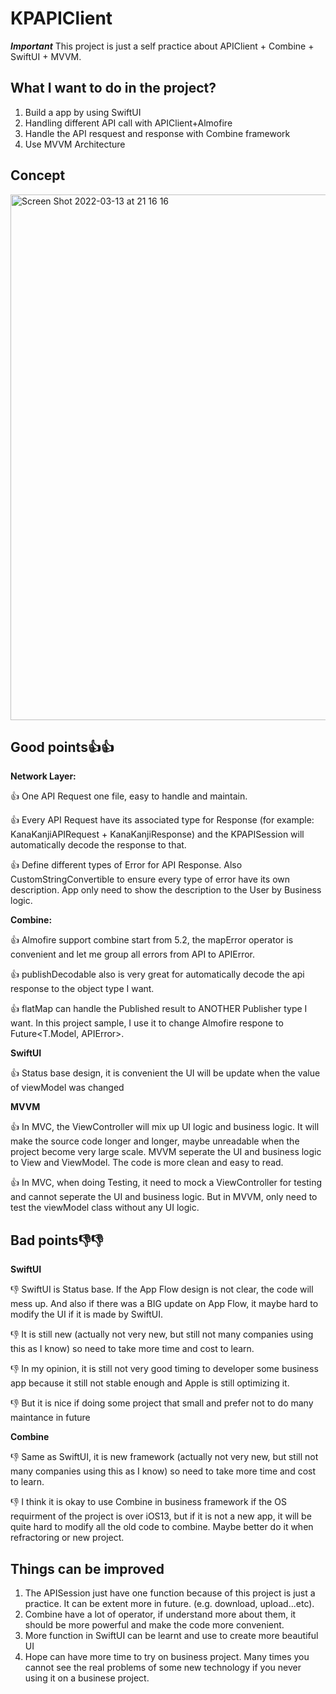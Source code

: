 # KPAPIClient

***Important*** This project is just a self practice about APIClient + Combine + SwiftUI + MVVM.

## What I want to do in the project?
1. Build a app by using SwiftUI
2. Handling different API call with APIClient+Almofire
3. Handle the API resquest and response with Combine framework
4. Use MVVM Architecture

## Concept
<img width="841" alt="Screen Shot 2022-03-13 at 21 16 16" src="https://user-images.githubusercontent.com/45927475/158058986-34c7f6c1-b745-4189-bf2c-9fc3a34265ba.png">

## Good points:+1::+1:
**Network Layer:**

👍 One API Request one file, easy to handle and maintain.

👍 Every API Request have its associated type for Response (for example: KanaKanjiAPIRequest + KanaKanjiResponse) and the KPAPISession will automatically decode the response to that.

👍 Define different types of Error for API Response. Also CustomStringConvertible to ensure every type of error have its own description. App only need to show the description to the User by Business logic.


**Combine:**

👍 Almofire support combine start from 5.2, the mapError operator is convenient and let me group all errors from API to APIError. 

👍 publishDecodable also is very great for automatically decode the api response to the object type I want.

👍 flatMap can handle the Published result to ANOTHER Publisher type I want. In this project sample, I use it to change Almofire respone to Future<T.Model, APIError>.

**SwiftUI**

👍 Status base design, it is convenient the UI will be update when the value of viewModel was changed

**MVVM**

👍 In MVC, the ViewController will mix up UI logic and business logic. It will make the source code longer and longer, maybe unreadable when the project become very large scale. MVVM seperate the UI and business logic to View and ViewModel. The code is more clean and easy to read.

👍 In MVC, when doing Testing, it need to mock a ViewController for testing and cannot seperate the UI and business logic. But in MVVM, only need to test the viewModel class without any UI logic.

## Bad points👎👎
**SwiftUI**

👎 SwiftUI is Status base. If the App Flow design is not clear, the code will mess up. And also if there was a BIG update on App Flow, it maybe hard to modify the UI if it is made by SwiftUI.

👎 It is still new (actually not very new, but still not many companies using this as I know) so need to take more time and cost to learn.

👎 In my opinion, it is still not very good timing to developer some business app because it still not stable enough and Apple is still optimizing it.

👎 But it is nice if doing some project that small and prefer not to do many maintance in future

**Combine**

👎 Same as SwiftUI, it is new framework (actually not very new, but still not many companies using this as I know) so need to take more time and cost to learn.

👎 I think it is okay to use Combine in business framework if the OS requirment of the project is over iOS13, but if it is not a new app, it will be quite hard to modify all the old code to combine. Maybe better do it when refractoring or new project.

## Things can be improved

1. The APISession just have one function because of this project is just a practice. It can be extent more in future. (e.g. download, upload...etc).
2. Combine have a lot of operator, if understand more about them, it should be more powerful and make the code more convenient.
3. More function in SwiftUI can be learnt and use to create more beautiful UI
4. Hope can have more time to try on business project. Many times you cannot see the real problems of some new technology if you never using it on a businese project.
